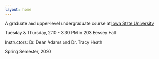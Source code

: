 ```yaml
---
layout: home
---
```


A graduate and upper-level undergraduate course at [Iowa State University](http://www.iastate.edu/)

Tuesday & Thursday, 2:10 - 3:30 PM in 203 Bessey Hall

Instructors: Dr. [Dean Adams](http://www.public.iastate.edu/~dcadams/) and Dr. [Tracy Heath](http://phyloworks.org/)

Spring Semester, 2020
